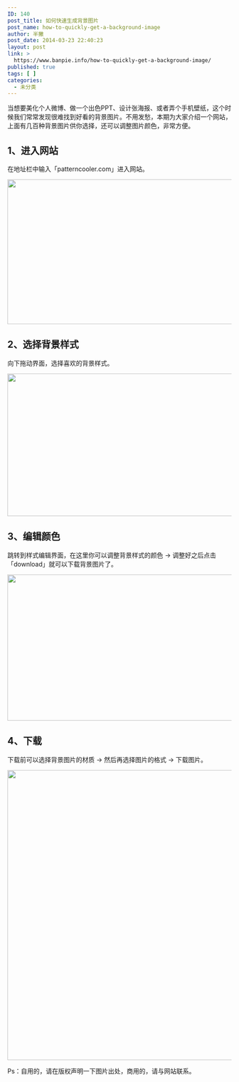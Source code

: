 ```yaml
---
ID: 140
post_title: 如何快速生成背景图片
post_name: how-to-quickly-get-a-background-image
author: 半撇
post_date: 2014-03-23 22:40:23
layout: post
link: >
  https://www.banpie.info/how-to-quickly-get-a-background-image/
published: true
tags: [ ]
categories:
  - 未分类
---
```

当想要美化个人微博、做一个出色PPT、设计张海报、或者弄个手机壁纸，这个时候我们常常发现很难找到好看的背景图片。不用发愁，本期为大家介绍一个网站，上面有几百种背景图片供你选择，还可以调整图片颜色，非常方便。

## **1、进入网站**

在地址栏中输入「patterncooler.com」进入网站。

[<img class="alignnone size-full wp-image-2693" src="http://www.banpie.info/wp-content/uploads/2019/04/unnamed-file-205.jpg" width="620" height="325" alt="" />][1]

## **2、选择背景样式**

向下拖动界面，选择喜欢的背景样式。

[<img class="alignnone size-full wp-image-2695" src="http://www.banpie.info/wp-content/uploads/2019/04/unnamed-file-206.jpg" width="620" height="320" alt="" />][2]

## **3、编辑颜色**

跳转到样式编辑界面，在这里你可以调整背景样式的颜色 -> 调整好之后点击「download」就可以下载背景图片了。

[<img class="alignnone size-full wp-image-2696" src="http://www.banpie.info/wp-content/uploads/2019/04/unnamed-file-207.jpg" width="620" height="328" alt="" />][3]

## **4、下载**

下载前可以选择背景图片的材质 -> 然后再选择图片的格式 -> 下载图片。

[<img class="alignnone size-full wp-image-2698" src="http://www.banpie.info/wp-content/uploads/2019/04/unnamed-file-208.jpg" width="620" height="651" alt="" />][4]

Ps：自用的，请在版权声明一下图片出处，商用的，请与网站联系。

 [1]: http://www.banpie.info/wp-content/uploads/2019/04/unnamed-file-205.jpg
 [2]: http://www.banpie.info/wp-content/uploads/2019/04/unnamed-file-206.jpg
 [3]: http://www.banpie.info/wp-content/uploads/2019/04/unnamed-file-207.jpg
 [4]: http://www.banpie.info/wp-content/uploads/2019/04/unnamed-file-208.jpg